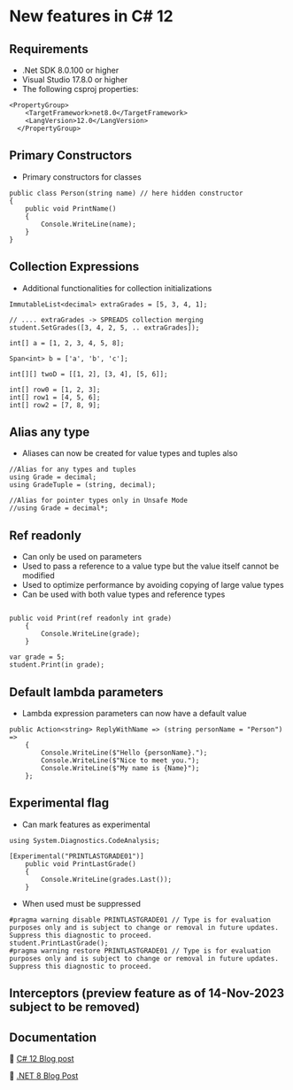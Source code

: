 # New features in C# 12

## Requirements
* .Net SDK 8.0.100 or higher
* Visual Studio 17.8.0 or higher
* The following csproj properties:
```
<PropertyGroup>
    <TargetFramework>net8.0</TargetFramework>
    <LangVersion>12.0</LangVersion>
  </PropertyGroup>
```


## Primary Constructors
* Primary constructors for classes
```
public class Person(string name) // here hidden constructor
{
    public void PrintName()
    {
        Console.WriteLine(name);
    }
}
```

## Collection Expressions
* Additional functionalities for collection initializations

```
ImmutableList<decimal> extraGrades = [5, 3, 4, 1];

// .... extraGrades -> SPREADS collection merging
student.SetGrades([3, 4, 2, 5, .. extraGrades]);

int[] a = [1, 2, 3, 4, 5, 8];

Span<int> b = ['a', 'b', 'c'];

int[][] twoD = [[1, 2], [3, 4], [5, 6]];

int[] row0 = [1, 2, 3];
int[] row1 = [4, 5, 6];
int[] row2 = [7, 8, 9];
```

## Alias any type
* Aliases can now be created for value types and tuples also
```
//Alias for any types and tuples
using Grade = decimal;
using GradeTuple = (string, decimal);

//Alias for pointer types only in Unsafe Mode
//using Grade = decimal*;

```

## Ref readonly
* Can only be used on parameters
* Used to pass a reference to a value type but the value itself cannot be modified
* Used to optimize performance by avoiding copying of large value types
* Can be used with both value types and reference types

```

public void Print(ref readonly int grade)
    {
        Console.WriteLine(grade);
    }

var grade = 5;
student.Print(in grade);
```

## Default lambda parameters
* Lambda expression parameters can now have a default value

```
public Action<string> ReplyWithName => (string personName = "Person") =>
    {
        Console.WriteLine($"Hello {personName}.");
        Console.WriteLine($"Nice to meet you.");
        Console.WriteLine($"My name is {Name}");
    };
```

## Experimental flag
* Can mark features as experimental

```
using System.Diagnostics.CodeAnalysis;

[Experimental("PRINTLASTGRADE01")]
    public void PrintLastGrade()
    {
        Console.WriteLine(grades.Last());
    }
```

* When used must be suppressed
```
#pragma warning disable PRINTLASTGRADE01 // Type is for evaluation purposes only and is subject to change or removal in future updates. Suppress this diagnostic to proceed.
student.PrintLastGrade();
#pragma warning restore PRINTLASTGRADE01 // Type is for evaluation purposes only and is subject to change or removal in future updates. Suppress this diagnostic to proceed.
```

## Interceptors (preview feature as of 14-Nov-2023 subject to be removed)

## Documentation

:link: [C# 12 Blog post](https://devblogs.microsoft.com/dotnet/announcing-csharp-12/)

:link: [.NET 8 Blog Post](https://devblogs.microsoft.com/dotnet/announcing-dotnet-8/)

